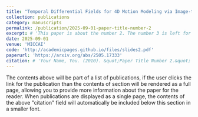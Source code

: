 ```yaml
---
title: "Temporal Differential Fields for 4D Motion Modeling via Image-to-Video Synthesis"
collection: publications
category: manuscripts
permalink: /publication/2025-09-01-paper-title-number-2
excerpt: # 'This paper is about the number 2. The number 3 is left for future work.'
date: 2025-09-01
venue: 'MICCAI'
code: 'http://academicpages.github.io/files/slides2.pdf'
paperurl: 'https://arxiv.org/abs/2505.17333'
citation: # 'Your Name, You. (2010). &quot;Paper Title Number 2.&quot; <i>Journal 1</i>. 1(2).'
---
```


The contents above will be part of a list of publications, if the user clicks the link for the publication than the contents of section will be rendered as a full page, allowing you to provide more information about the paper for the reader. When publications are displayed as a single page, the contents of the above "citation" field will automatically be included below this section in a smaller font.
